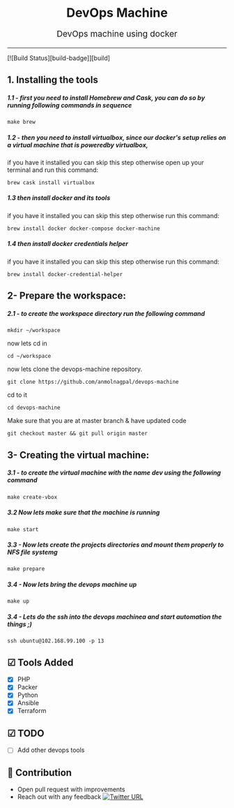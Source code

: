 

<h1 align="center">
    DevOps Machine 
</h1>
<p align="center" style="font-size: 1.2rem;"> DevOps machine using docker </p>

<hr />

[![Build Status][build-badge]][build]

## 1. Installing the tools

##### 1.1 - first you need to install Homebrew and Cask, you can do so by running following commands in sequence 

```
make brew
```
##### 1.2 - then you need to install virtualbox, since our docker's setup relies on a virtual machine that is poweredby virtualbox,

if you have it installed you can skip this step otherwise open up your terminal and run this command:

```
brew cask install virtualbox
```

##### 1.3 then install docker and its tools

if you have it installed you can skip this step otherwise  run this command:

```
brew install docker docker-compose docker-machine
```

##### 1.4 then install docker credentials helper 
if you have it installed you can skip this step otherwise run this command:

```
brew install docker-credential-helper
```

## 2- Prepare the workspace:

##### 2.1 - to create the workspace directory run the following command

```
mkdir ~/workspace
```
now lets cd in
```
cd ~/workspace
```
now lets clone the devops-machine repository.
```
git clone https://github.com/anmolnagpal/devops-machine
```
cd to it 
```
cd devops-machine
```
Make sure that you are at master branch & have updated code 
```
git checkout master && git pull origin master
```
## 3- Creating the virtual machine:

##### 3.1 - to create the virtual machine with the name dev using the following command

```
make create-vbox 
```

##### 3.2 Now lets make sure that the machine is running

```
make start
```

##### 3.3 - Now lets create the projects directories and mount them properly to NFS file systemg

```
make prepare
```

##### 3.4 - Now lets bring the devops machine up

```
make up
```

##### 3.4 - Lets do the ssh into the  devops machinea and start automation the things ;)

```
ssh ubuntu@102.168.99.100 -p 13
```
## ☑ Tools Added

- [X] PHP
- [X] Packer
- [X] Python
- [X] Ansible
- [X] Terraform

## ☑ TODO

- [ ] Add other devops tools

## 👬 Contribution

- Open pull request with improvements
- Reach out with any feedback [![Twitter URL](https://img.shields.io/twitter/url/https/twitter.com/anmol_nagpal.svg?style=social&label=Follow%20anmolnagpal)](https://twitter.com/anmol_nagpal)
